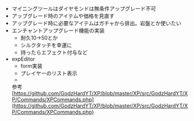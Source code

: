 - マイニングツールはダイヤモンドは無条件アップグレード不可
- アップグレード時のアイテムや価格を見直す
- アップグレード時に必要なアイテムはガチャから排出。岩盤とか使いたい
- エンチャントアップグレード機能の実装
    - 耐久10->50とか
    - シルクタッチを幸運に
    - 持ったらエフェクト付与など
- expEditor
    - form実装
    - プレイヤーのリスト表示
    -
  参考[https://github.com/GodzHardYT/XP/blob/master/XP/src/GodzHardYT/XP/Commands/XPCommands.php](https://github.com/GodzHardYT/XP/blob/master/XP/src/GodzHardYT/XP/Commands/XPCommands.php)
